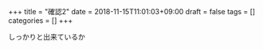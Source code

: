 +++
title = "確認2"
date = 2018-11-15T11:01:03+09:00
draft = false
tags = []
categories = []
+++

しっかりと出来ているか
